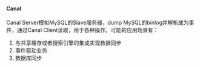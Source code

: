 #### Canal
Canal Server模拟MySQL的Slave服务器，dump MySQL的binlog并解析成为事件，通过Canal Client读取，用于各种操作。可能的应用场景有：

1. 与共享缓存或者搜索引擎的集成实现数据同步
2. 事件驱动业务
3. 数据库同步

